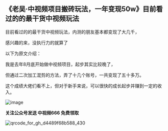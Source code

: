 ## 《老吴·中视频项目搬砖玩法，一年变现50w》目前看过的的最干货中视频玩法

目前看过的的最干货中视频玩法，内测的朋友基本都变现了大几千，

感兴趣的来，没执行力的就算了

以下为原文介绍：

我是去年8月底开始做中视频项目，起步其实比较晚了，

但通过二次加工混剪的方法，弄了十几个账号，一共变现了五十多万。

这个成绩大佬们看不上，但对于新手来说，可以很快的成长起步并赚到一定的收入。

![image](https://user-images.githubusercontent.com/111679859/185787214-0bdd1da7-2b88-44a0-a988-5f001039f439.png)


**关注公众号发送 中视频666 免费领取**

![qrcode_for_gh_d4489f68b588_430](https://user-images.githubusercontent.com/111679859/185787442-ae4f3fd0-4935-4444-8b30-cc742964396c.jpg)
